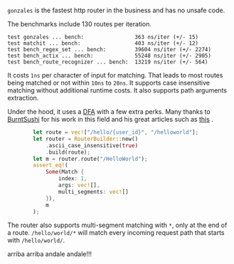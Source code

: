 `gonzales` is the fastest http router in the business and has no unsafe code.

The benchmarks include 130 routes per iteration.
```
test gonzales ... bench:                363 ns/iter (+/- 15)
test matchit ... bench:                 403 ns/iter (+/- 12)
test bench_regex_set ... bench:         39604 ns/iter (+/- 2274)
test bench_actix ... bench:             55248 ns/iter (+/- 2905)
test bench_route_recognizer ... bench:  13219 ns/iter (+/- 564)
```

It costs `1ns` per character of input for matching.
That leads to most routes being matched or not within `10ns` to `20ns`.
It supports case insensitive matching without additional runtime costs.
It also supports path arguments extraction.

Under the hood, it uses a [DFA](https://en.wikipedia.org/wiki/Deterministic_finite_automaton) with a few extra perks.
Many thanks to [BurntSushi](https://github.com/BurntSushi) for his work in this field and his great articles such as [this](https://blog.burntsushi.net/transducers/) .

```rust
        let route = vec!["/hello/{user_id}", "/helloworld"];
        let router = RouterBuilder::new()
            .ascii_case_insensitive(true)
            .build(route);
        let m = router.route("/HelloWorld");
        assert_eq!(
            Some(Match {
                index: 1,
                args: vec![],
                multi_segments: vec![]
            }),
            m
        );
```

The router also supports multi-segment matching with `*`, only at the end of a route.
`/hello/world/*` will match every incoming request path that starts with `/hello/world/`.

arriba arriba andale andale!!!